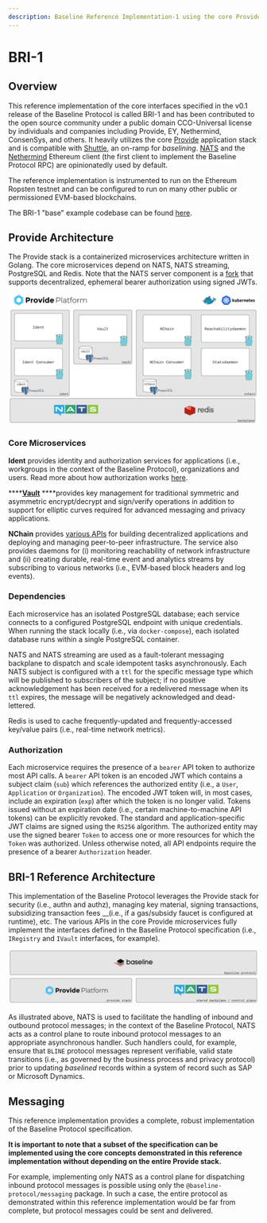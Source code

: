 ```yaml
---
description: Baseline Reference Implementation-1 using the core Provide stack.
---
```


# BRI-1

## Overview

This reference implementation of the core interfaces specified in the v0.1 release of the Baseline Protocol is called BRI-1 and has been contributed to the open source community under a public domain CCO-Universal license by individuals and companies including Provide, EY, Nethermind, ConsenSys, and others. It heavily utilizes the core [Provide](https://provide.services) application stack and is compatible with [Shuttle](https://shuttle.provide.services/waitlist), an on-ramp for _baselining_. [NATS](https://nats.io/) and the [Nethermind](https://nethermind.io/) Ethereum client \(the first client to implement the Baseline Protocol RPC\) are opinionatedly used by default.

The reference implementation is instrumented to run on the Ethereum Ropsten testnet and can be configured to run on many other public or permissioned EVM-based blockchains.

The BRI-1 "base" example codebase can be found [here](https://github.com/ethereum-oasis/baseline/tree/master/reference-implementations/bri-1/base-example).

## Provide Architecture

The Provide stack is a containerized microservices architecture written in Golang. The core microservices depend on NATS, NATS streaming, PostgreSQL and Redis. Note that the NATS server component is a [fork](https://github.com/kthomas/nats-server) that supports decentralized, ephemeral bearer authorization using signed JWTs.

![The core Provide microservices architecture fully-implements the Baseline Protocol spec.](../../.gitbook/assets/image.png)

### **Core Microservices**

**Ident** provides identity and authorization services for applications \(i.e., workgroups in the context of the Baseline Protocol\), organizations and users. Read more about how authorization works [here](./#authorization).

\*\*\*\*[**Vault**](https://docs.provide.services/vault) ****provides key management for traditional symmetric and asymmetric encrypt/decrypt and sign/verify operations in addition to support for elliptic curves required for advanced messaging and privacy applications.

**NChain** provides [various APIs](https://docs.provide.services/api/c2/container-runtime) for building decentralized applications and deploying and managing peer-to-peer infrastructure. The service also provides daemons for \(i\) monitoring reachability of network infrastructure and \(ii\) creating durable, real-time event and analytics streams by subscribing to various networks \(i.e., EVM-based block headers and log events\).

### Dependencies

Each microservice has an isolated PostgreSQL database; each service connects to a configured PostgreSQL endpoint with unique credentials. When running the stack locally \(i.e., via `docker-compose`\), each isolated database runs within a single PostgreSQL container.

NATS and NATS streaming are used as a fault-tolerant messaging backplane to dispatch and scale idempotent tasks asynchronously. Each NATS subject is configured with a `ttl`  for the specific message type which will be published to subscribers of the subject; if no positive acknowledgement has been received for a redelivered message when its `ttl` expires, the message will be negatively acknowledged and dead-lettered.

Redis is used to cache frequently-updated and frequently-accessed key/value pairs \(i.e., real-time network metrics\).

### Authorization

Each microservice requires the presence of a `bearer` API token to authorize most API calls. A `bearer` API token is an encoded JWT which contains a subject claim \(`sub`\) which references the authorized entity \(i.e., a `User`, `Application`  or `Organization`\). The encoded JWT token will, in most cases, include an expiration \(`exp`\) after which the token is no longer valid. Tokens issued without an expiration date \(i.e., certain machine-to-machine API tokens\) can be explicitly revoked. The standard and application-specific JWT claims are signed using the `RS256` algorithm. The authorized entity may use the signed bearer `Token` to access one or more resources for which the `Token` was authorized. Unless otherwise noted, all API endpoints require the presence of a bearer `Authorization` header.

## BRI-1 Reference Architecture

This implementation of the Baseline Protocol leverages the Provide stack for security \(i.e., authn and authz\), managing key material, signing transactions, subsidizing transaction fees __\(i.e., if a gas/subsidy faucet is configured at runtime\), etc. The various APIs in the core Provide microservices fully implement the interfaces defined in the Baseline Protocol specification \(i.e., `IRegistry` and `IVault` interfaces, for example\).

![](../../.gitbook/assets/image%20%281%29.png)

As illustrated above, NATS is used to facilitate the handling of inbound and outbound protocol messages; in the context of the Baseline Protocol, NATS acts as a control plane to route inbound protocol messages to an appropriate asynchronous handler. Such handlers could, for example, ensure that `BLINE` protocol messages represent verifiable, valid state transitions \(i.e., as governed by the business process and privacy protocol\) prior to updating _baselined_ records within a system of record such as SAP or Microsoft Dynamics.

## Messaging

This reference implementation provides a complete, robust implementation of the Baseline Protocol specification. 

**It is important to note that a subset of the specification can be implemented using the core concepts demonstrated in this reference implementation without depending on the entire Provide stack.**

For example, implementing only NATS as a control plane for dispatching inbound protocol messages is possible using only the `@baseline-protocol/messaging` package. In such a case, the entire protocol as demonstrated within this reference implementation would be far from complete, but protocol messages could be sent and delivered.

## 

